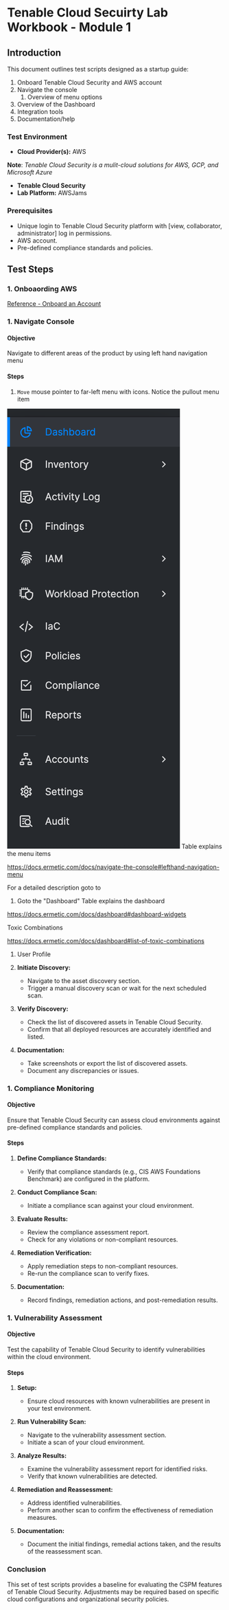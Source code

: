 
[IMAGEDIR]: "images/LeftHandMenu.png"

# Tenable Cloud Secuirty Lab Workbook - Module 1

## Introduction

This document outlines test scripts designed as a startup guide:
1.  Onboard Tenable Cloud Security and AWS account
1.  Navigate the console  
    1.  Overview of menu options
1.  Overview of the Dashboard
1.  Integration tools
1.  Documentation/help

### Test Environment

- **Cloud Provider(s):** AWS  

**Note**:  *Tenable Cloud Security is a mulit-cloud solutions for AWS, GCP, and Microsoft Azure*
- **Tenable Cloud Security**
- **Lab Platform:** AWSJams

### Prerequisites

- Unique login to Tenable Cloud Security platform with [view, collaborator, administrator] log in permissions.
- AWS account.
- Pre-defined compliance standards and policies.

## Test Steps

### 1.  Onboaording AWS

[Reference - Onboard an Account](https://docs.ermetic.com/v1/docs/onboard-aws#onboard-an-account)

### 1. Navigate Console

#### Objective

Navigate to different areas of the product by using left hand navigation menu

#### Steps

1. `Move` mouse pointer to far-left menu with icons.  Notice the pullout menu item

![Left Menu](images/LeftHandMenu.png)
Table explains the menu items

https://docs.ermetic.com/docs/navigate-the-console#lefthand-navigation-menu


For a detailed description goto to 

1.  Goto the "Dashboard"
Table explains the dashboard

https://docs.ermetic.com/docs/dashboard#dashboard-widgets

Toxic Combinations

https://docs.ermetic.com/docs/dashboard#list-of-toxic-combinations


1.  User Profile



1. **Initiate Discovery:**
   - Navigate to the asset discovery section.
   - Trigger a manual discovery scan or wait for the next scheduled scan.

1. **Verify Discovery:**
   - Check the list of discovered assets in Tenable Cloud Security.
   - Confirm that all deployed resources are accurately identified and listed.

1. **Documentation:**
   - Take screenshots or export the list of discovered assets.
   - Document any discrepancies or issues.

### 1. Compliance Monitoring

#### Objective

Ensure that Tenable Cloud Security can assess cloud environments against pre-defined compliance standards and policies.

#### Steps

1. **Define Compliance Standards:**
   - Verify that compliance standards (e.g., CIS AWS Foundations Benchmark) are configured in the platform.

1. **Conduct Compliance Scan:**
   - Initiate a compliance scan against your cloud environment.

1. **Evaluate Results:**
   - Review the compliance assessment report.
   - Check for any violations or non-compliant resources.

1. **Remediation Verification:**
   - Apply remediation steps to non-compliant resources.
   - Re-run the compliance scan to verify fixes.

1. **Documentation:**
   - Record findings, remediation actions, and post-remediation results.

### 1. Vulnerability Assessment

#### Objective

Test the capability of Tenable Cloud Security to identify vulnerabilities within the cloud environment.

#### Steps

1. **Setup:**
   - Ensure cloud resources with known vulnerabilities are present in your test environment.

1. **Run Vulnerability Scan:**
   - Navigate to the vulnerability assessment section.
   - Initiate a scan of your cloud environment.

1. **Analyze Results:**
   - Examine the vulnerability assessment report for identified risks.
   - Verify that known vulnerabilities are detected.

1. **Remediation and Reassessment:**
   - Address identified vulnerabilities.
   - Perform another scan to confirm the effectiveness of remediation measures.

1. **Documentation:**
   - Document the initial findings, remedial actions taken, and the results of the reassessment scan.

### Conclusion

This set of test scripts provides a baseline for evaluating the CSPM features of Tenable Cloud Security. Adjustments may be required based on specific cloud configurations and organizational security policies.

